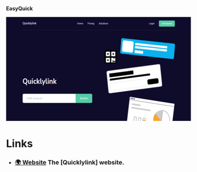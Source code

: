 **EasyQuick**

<p align="center">
  <img src="front page.png" alt="Screenshot of the Revolt client with the Revolt Testers server open in the Information and Rules channel." />
</p>

# Links

- ### [🌍 Website](http://quicklylink.ml/) The [Quicklylink] website.
